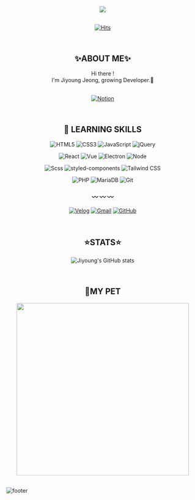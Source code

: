 ﻿<div align="center">
<img src="https://capsule-render.vercel.app/api?type=cylinder&color=0:9fa0ff,100:a82da8&text=FrontEnd%20Developer&fontAlignY=45&fontSize=40&height=150&animation=blink&desc=@poseassome&descAlignY=70&fontColor=fff">
</div>
<Br/>
<div align="center">

[![Hits](https://hits.seeyoufarm.com/api/count/incr/badge.svg?url=https%3A%2F%2Fgithub.com%2Fposeassome%2Fhit-counter&count_bg=%23aaa1c8&title_bg=%23192a51&icon=ghostery.svg&icon_color=%23FFFFFF&title=hits&edge_flat=false)](https://github.com/poseassome)

</div>
<br/>


## <div align="center">✨ABOUT ME✨</div>
<div align="center">
Hi there !<br/>
I'm Jiyoung Jeong, growing Developer.🌱
<br/>
<br/>

[![Notion](https://img.shields.io/badge/Resume/Portfolio-FFFFFF?style=for-the-badge&logo=Notion&logoColor=black)](https://royal-taker-8e0.notion.site/Jiyoung-Jeong-1d99fab5256a4221b63addefcddbf45f)
</div>
<Br/>

<div align="center">

## 💪 LEARNING SKILLS
![HTML5](https://img.shields.io/badge/html5-%23E34F26.svg?style=for-the-badge&logo=html5&logoColor=white)
![CSS3](https://img.shields.io/badge/css3-%231572B6.svg?style=for-the-badge&logo=css3&logoColor=white)
![JavaScript](https://img.shields.io/badge/javascript-ffd60a.svg?style=for-the-badge&logo=javascript&logoColor=white)
![jQuery](https://img.shields.io/badge/jquery-%230769AD.svg?style=for-the-badge&logo=jquery&logoColor=white)

![React](https://img.shields.io/badge/react-61DAFB.svg?style=for-the-badge&logo=react&logoColor=black)
![Vue](https://img.shields.io/badge/vue-4FC08D.svg?style=for-the-badge&logo=Vue.js&logoColor=white)
![Electron](https://img.shields.io/badge/electron-47848F.svg?style=for-the-badge&logo=Electron&logoColor=white)
![Node](https://img.shields.io/badge/node-5FA04E.svg?style=for-the-badge&logo=Node.js&logoColor=white)

![Scss](https://img.shields.io/badge/scss-CC6699.svg?style=for-the-badge&logo=Sass&logoColor=white)
![styled-components](https://img.shields.io/badge/styled--components-DB7093.svg?style=for-the-badge&logo=styled-components&logoColor=white)
![Tailwind CSS](https://img.shields.io/badge/tailwind%20css-06B6D4.svg?style=for-the-badge&logo=tailwindcss&logoColor=white)

![PHP](https://img.shields.io/badge/php-%23777BB4.svg?style=for-the-badge&logo=php&logoColor=white)
![MariaDB](https://img.shields.io/badge/MariaDB-003545?style=for-the-badge&logo=mariadb&logoColor=white)
![Git](https://img.shields.io/badge/git-%23F05033.svg?style=for-the-badge&logo=git&logoColor=white)


### 〰 〰 〰
[![Velog](https://img.shields.io/badge/Velog-20C997?style=for-the-badge&logo=velog&logoColor=white)](https://velog.io/@poseassome)
[![Gmail](https://img.shields.io/badge/Gmail-D14836?style=for-the-badge&logo=gmail&logoColor=white)](mailto:higomn05@gmail.com)
[![GitHub](https://img.shields.io/badge/github-%23121011.svg?style=for-the-badge&logo=github&logoColor=white)](https://github.com/poseassome)

</div>

<br/>

<div align="center">

## ⭐STATS⭐

![Jiyoung's GitHub stats](https://github-readme-stats.vercel.app/api?username=poseassome&theme=buefy&show_icons=true)
</div>

<br/>

<div align="center">

## 🎈MY PET

<a href="https://github.com/devxb/gitanimals">
<img
  src="https://render.gitanimals.org/farms/poseassome"
  width="450"
  height="auto"
/>
</a>
</div>

<br/>

![footer](https://capsule-render.vercel.app/api?type=wave&color=aaa1c8&height=200&section=footer&fontSize=90)
